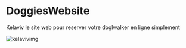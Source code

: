 # DoggiesWebsite

Kelaviv le site web pour reserver votre doglwalker en ligne simplement

![kelavivimg](https://github.com/GuillaumeMaignan/doggiesWebsite/assets/96986696/819660ae-4ca4-4691-86b1-d34ace13322c)
